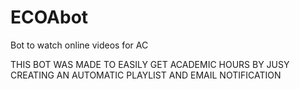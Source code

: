 # ECOAbot
Bot to watch online videos for AC


THIS BOT WAS MADE TO EASILY GET ACADEMIC HOURS BY JUSY CREATING AN AUTOMATIC PLAYLIST AND EMAIL NOTIFICATION

